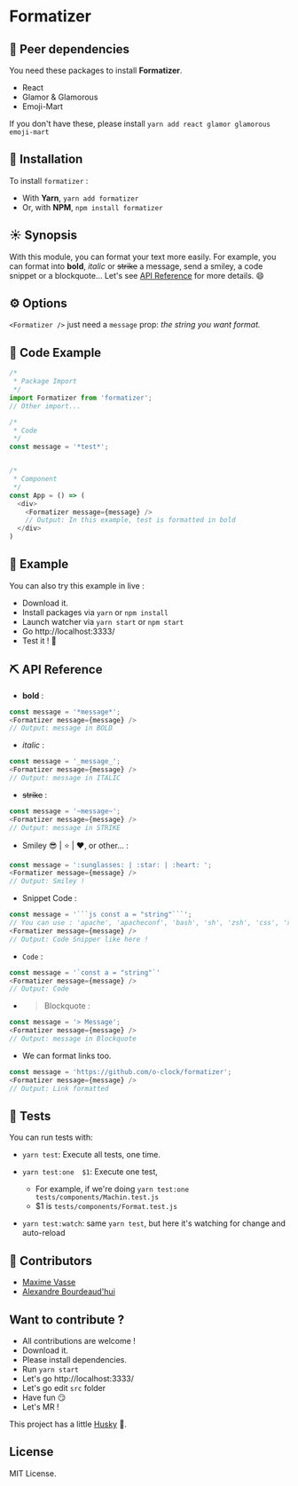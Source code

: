 # Formatizer

## :muscle: Peer dependencies
You need these packages to install **Formatizer**.
  * React
  * Glamor & Glamorous
  * Emoji-Mart

If you don't have these, please install `yarn add react glamor glamorous emoji-mart`


## :rocket: Installation
To install `formatizer` :
  * With **Yarn**, `yarn add formatizer`
  * Or, with **NPM**, `npm install formatizer`


## :sunny: Synopsis
With this module, you can format your text more easily. For example, you can format into **bold**, _italic_ or ~~strike~~ a message, send a smiley, a code snippet or a blockquote... Let's see [API Reference](https://github.com/O-clock/formatizer#pick-api-reference) for more details. :smile:


## :gear: Options
`<Formatizer />` just need a `message` prop: _the string you want format._


## :eyes: Code Example
```js
/*
 * Package Import
 */
import Formatizer from 'formatizer';
// Other import...

/*
 * Code
 */
const message = '*test*';


/*
 * Component
 */
const App = () => (
  <div>
    <Formatizer message={message} />
    // Output: In this example, test is formatted in bold
  </div>
)
```


## :eyes: Example

You can also try this example in live :
  * Download it.
  * Install packages via `yarn` or `npm install`
  * Launch watcher via `yarn start` or `npm start`
  * Go http://localhost:3333/
  * Test it ! :tada:


## :pick: API Reference
* **bold** :   
```js
const message = '*message*';
<Formatizer message={message} />
// Output: message in BOLD
```

* _italic_ :   
```js
const message = '_message_';
<Formatizer message={message} />
// Output: message in ITALIC
```

* ~~strike~~ :   
```js
const message = '~message~';
<Formatizer message={message} />
// Output: message in STRIKE
```

* Smiley :sunglasses: | :star: | :heart:, or other... :
```js
const message = ':sunglasses: | :star: | :heart: ';
<Formatizer message={message} />
// Output: Smiley !
```

* Snippet Code :
```js
const message = '```js const a = "string"```';   
// You can use : 'apache', 'apacheconf', 'bash', 'sh', 'zsh', 'css', 'xml', 'html', 'xhtml', 'rss', 'atom', 'xjb', 'xsd', 'xsl', 'plist', 'ini', 'json', 'javascript', 'js', 'jsx', 'less', 'markdown', 'md', 'mkdown', 'mkd', 'php', 'scss', 'sql', 'stylus', 'styl' or 'twig',
<Formatizer message={message} />
// Output: Code Snipper like here !
```

* `Code` :
```js
const message = '`const a = "string"`'
<Formatizer message={message} />
// Output: Code
```

* > Blockquote :   
```js
const message = '> Message';
<Formatizer message={message} />
// Output: message in Blockquote
```

* We can format links too.
```js
const message = 'https://github.com/o-clock/formatizer';
<Formatizer message={message} />
// Output: Link formatted
```


## :construction: Tests
You can run tests with:

  * `yarn test`: Execute all tests, one time.

  * `yarn test:one  $1`: Execute one test,
    * For example, if we're doing `yarn test:one tests/components/Machin.test.js`
    * $1 is `tests/components/Format.test.js`


  * `yarn test:watch`: same `yarn test`, but here it's watching for change and auto-reload



## :busts_in_silhouette: Contributors
* [Maxime Vasse](https://github.com/webdif)
* [Alexandre Bourdeaud'hui](https://github.com/alexandrebourdeaudhui)


## Want to contribute ?
 * All contributions are welcome !
  * Download it.
  * Please install dependencies.
  * Run `yarn start`
  * Let's go http://localhost:3333/
  * Let's go edit `src` folder
  * Have fun :smirk:
  * Let's MR !


This project has a little [Husky](https://github.com/typicode/husky) :dog:.


## License

MIT License.
